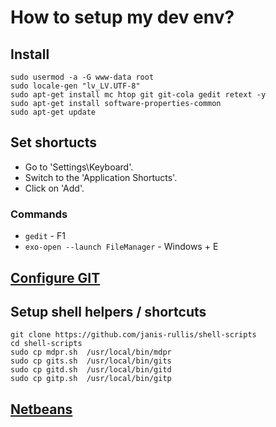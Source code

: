 # How to setup my dev env?

## Install

```shell
sudo usermod -a -G www-data root
sudo locale-gen "lv_LV.UTF-8"
sudo apt-get install mc htop git git-cola gedit retext -y
sudo apt-get install software-properties-common
sudo apt-get update
```

## Set shortucts

* Go to 'Settings\Keyboard'.
* Switch to the 'Application Shortucts'.
* Click on 'Add'.

### Commands

* `gedit` - F1
* `exo-open --launch FileManager` - Windows + E


## [Configure GIT](https://github.com/janis-rullis/dev/tree/master/git#configure-git)

## Setup shell helpers / shortcuts

```shell
git clone https://github.com/janis-rullis/shell-scripts
cd shell-scripts
sudo cp mdpr.sh  /usr/local/bin/mdpr
sudo cp gits.sh  /usr/local/bin/gits
sudo cp gitd.sh  /usr/local/bin/gitd
sudo cp gitp.sh  /usr/local/bin/gitp
```

## [Netbeans](https://github.com/janis-rullis/dev/blob/master/Code-editor/Netbeans/Setup-and-config-netbeans.md)
